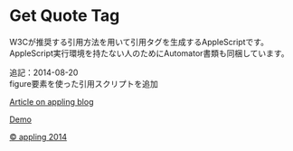 Get Quote Tag
=========

W3Cが推奨する引用方法を用いて引用タグを生成するAppleScriptです。AppleScript実行環境を持たない人のためにAutomator書類も同梱しています。

追記：<time datetime="2014-08-20T15:38+09:00">2014-08-20</time>  
figure要素を使った引用スクリプトを追加

[Article on appling blog](http://blog.appling.jp/archives/3115 )

[Demo](http://appling.sakura.ne.jp/pub/get-quote-tag/)

[© appling 2014](http://blog.appling.jp)